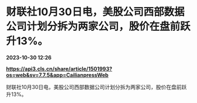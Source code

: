 # 财联社10月30日电，美股公司西部数据公司计划分拆为两家公司，股价在盘前跃升13%。

**2023-10-30 12:26**

**https://api3.cls.cn/share/article/1501993?os=web&sv=7.7.5&app=CailianpressWeb**

财联社10月30日电，美股公司西部数据公司计划分拆为两家公司，股价在盘前跃升13%。